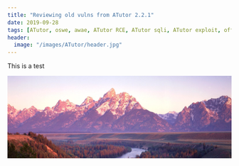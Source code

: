 ```yaml
---
title: "Reviewing old vulns from ATutor 2.2.1"
date: 2019-09-28
tags: [ATutor, oswe, awae, ATutor RCE, ATutor sqli, ATutor exploit, offensive security]
header:
  image: "/images/ATutor/header.jpg"
---
```



This is a test

![Alt text](/images/ATutor/fondo.jpg?raw=true "Title")
